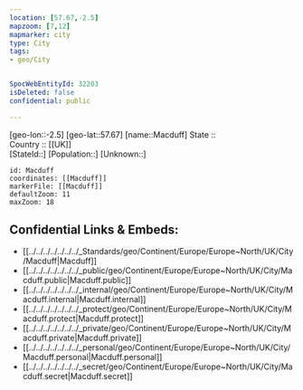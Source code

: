 ```yaml
---
location: [57.67,-2.5] 
mapzoom: [7,12] 
mapmarker: city 
type: City
tags:
- geo/City


SpocWebEntityId: 32203
isDeleted: false
confidential: public

---
```

[geo-lon::-2.5] 
[geo-lat::57.67] 
[name::Macduff] 
State ::  
Country :: [[UK]]  
[StateId::] 
[Population::] 
[Unknown::] 


```leaflet
id: Macduff
coordinates: [[Macduff]] 
markerFile: [[Macduff]] 
defaultZoom: 11 
maxZoom: 18
```


## Confidential Links & Embeds: 
- [[../../../../../../../_Standards/geo/Continent/Europe/Europe~North/UK/City/Macduff|Macduff]] 
- [[../../../../../../../_public/geo/Continent/Europe/Europe~North/UK/City/Macduff.public|Macduff.public]] 
- [[../../../../../../../_internal/geo/Continent/Europe/Europe~North/UK/City/Macduff.internal|Macduff.internal]] 
- [[../../../../../../../_protect/geo/Continent/Europe/Europe~North/UK/City/Macduff.protect|Macduff.protect]] 
- [[../../../../../../../_private/geo/Continent/Europe/Europe~North/UK/City/Macduff.private|Macduff.private]] 
- [[../../../../../../../_personal/geo/Continent/Europe/Europe~North/UK/City/Macduff.personal|Macduff.personal]] 
- [[../../../../../../../_secret/geo/Continent/Europe/Europe~North/UK/City/Macduff.secret|Macduff.secret]] 
